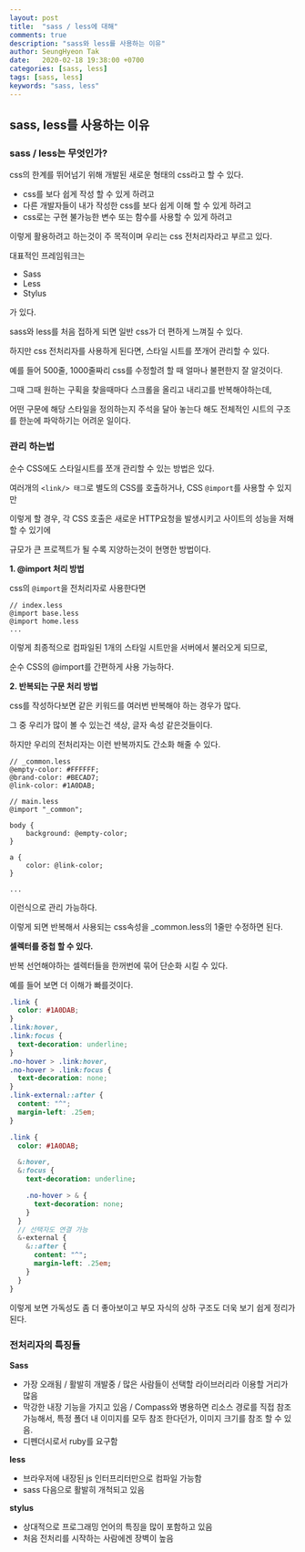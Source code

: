 ```yaml
---
layout: post
title:  "sass / less에 대해"
comments: true
description: "sass와 less를 사용하는 이유"
author: SeungHyeon Tak
date:   2020-02-18 19:38:00 +0700
categories: [sass, less]
tags: [sass, less]
keywords: "sass, less"
---
```

## sass, less를 사용하는 이유

### sass / less는 무엇인가?

css의 한계를 뛰어넘기 위해 개발된 새로운 형태의 css라고 할 수 있다.

* css를 보다 쉽게 작성 할 수 있게 하려고
* 다른 개발자들이 내가 작성한 css를 보다 쉽게 이해 할 수 있게 하려고
* css로는 구현 불가능한 변수 또는 함수를 사용할 수 있게 하려고

이렇게 활용하려고 하는것이 주 목적이며 우리는 css 전처리자라고 부르고 있다.

대표적인 프레임워크는 

* Sass
* Less
* Stylus

가 있다.

sass와 less를 처음 접하게 되면 일반 css가 더 편하게 느껴질 수 있다.

하지만 css 전처리자를 사용하게 된다면, 스타일 시트를 쪼개어 관리할 수 있다.

예를 들어 500줄, 1000줄짜리 css를 수정할려 할 때 얼마나 불편한지 잘 알것이다.

그때 그때 원하는 구획을 찾을때마다 스크롤을 올리고 내리고를 반복해야하는데,

어떤 구문에 해당 스타일을 정의하는지 주석을 달아 놓는다 해도 전체적인 시트의 구조를 한눈에 파악하기는 어려운 일이다.

### 관리 하는법

순수 CSS에도 스타일시트를 쪼개 관리할 수 있는 방법은 있다.

여러개의 `<link/> 태그`로 별도의 CSS를 호출하거나, CSS `@import`를 사용할 수 있지만

이렇게 할 경우, 각 CSS 호출은 새로운 HTTP요청을 발생시키고 사이트의 성능을 저해 할 수 있기에

규모가 큰 프로젝트가 될 수록 지양하는것이 현명한 방법이다.

**1. @import 처리 방법**

css의 `@import`을 전처리자로 사용한다면

```less
// index.less
@import base.less
@import home.less
...
```

이렇게 최종적으로 컴파일된 1개의 스타일 시트만을 서버에서 불러오게 되므로,

순수 CSS의 @import를 간편하게 사용 가능하다.

**2. 반복되는 구문 처리 방법**

css를 작성하다보면 같은 키워드를 여러번 반복해야 하는 경우가 많다.

그 중 우리가 많이 볼 수 있는건 색상, 글자 속성 같은것들이다.

하지만 우리의 전처리자는 이런 반복까지도 간소화 해줄 수 있다.

```less
// _common.less
@empty-color: #FFFFFF;
@brand-color: #BECAD7;
@link-color: #1A0DAB;

// main.less
@import "_common";

body {
	background: @empty-color;
}

a {
	color: @link-color;
}

...
```

이런식으로 관리 가능하다.

이렇게 되면 반복해서 사용되는 css속성을 _common.less의 1줄만 수정하면 된다.

**셀렉터를 중첩 할 수 있다.**

반복 선언해야하는 셀렉터들을 한꺼번에 묶어 단순화 시킬 수 있다.

예를 들어 보면 더 이해가 빠를것이다.

```css
.link {
  color: #1A0DAB;
}
.link:hover,
.link:focus {
  text-decoration: underline;
}
.no-hover > .link:hover,
.no-hover > .link:focus {
  text-decoration: none;
}
.link-external::after {
  content: "^";
  margin-left: .25em;
}
```

```sass
.link {
  color: #1A0DAB;

  &:hover,
  &:focus {
    text-decoration: underline;

    .no-hover > & {
      text-decoration: none;
    }
  }
  // 선택자도 연결 가능
  &-external {
    &::after {
      content: "^";
      margin-left: .25em;
    }
  }
}
```

이렇게 보면 가독성도 좀 더 좋아보이고 부모 자식의 상하 구조도 더욱 보기 쉽게 정리가 된다.

### 전처리자의 특징들

**Sass**

* 가장 오래됨 / 활발히 개발중 / 많은 사람들이 선택할 라이브러리라 이용할 거리가 많음
* 막강한 내장 기능을 가지고 있음 / Compass와 병용하면 리소스 경로를 직접 참조 가능해서, 특정 폴더 내 이미지를 모두 참조 한다던가, 이미지 크기를 참조 할 수 있음.
* 디펜더시로서 ruby를 요구함

**less**

* 브라우저에 내장된 js 인터프리터만으로 컴파일 가능함
* sass 다음으로 활발히 개척되고 있음

**stylus**

* 상대적으로 프로그래밍 언어의 특징을 많이 포함하고 있음
* 처음 전처리를 시작하는 사람에겐 장벽이 높음